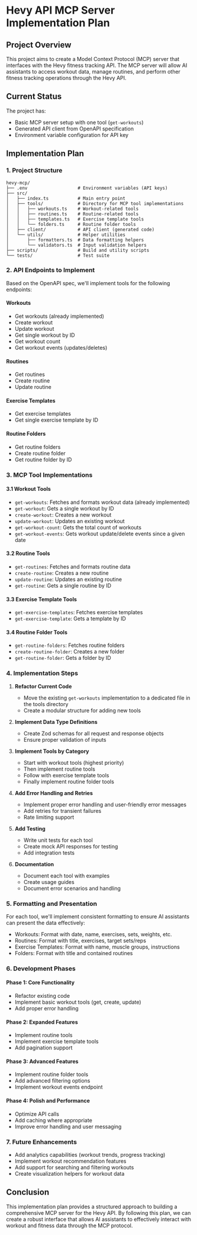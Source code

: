 # Hevy API MCP Server Implementation Plan

## Project Overview

This project aims to create a Model Context Protocol (MCP) server that interfaces with the Hevy fitness tracking API. The MCP server will allow AI assistants to access workout data, manage routines, and perform other fitness tracking operations through the Hevy API.

## Current Status

The project has:
- Basic MCP server setup with one tool (`get-workouts`)
- Generated API client from OpenAPI specification
- Environment variable configuration for API key

## Implementation Plan

### 1. Project Structure

```
hevy-mcp/
├── .env                   # Environment variables (API keys)
├── src/
│   ├── index.ts           # Main entry point
│   ├── tools/             # Directory for MCP tool implementations
│   │   ├── workouts.ts    # Workout-related tools
│   │   ├── routines.ts    # Routine-related tools
│   │   ├── templates.ts   # Exercise template tools
│   │   └── folders.ts     # Routine folder tools
│   ├── client/            # API client (generated code)
│   └── utils/             # Helper utilities
│       ├── formatters.ts  # Data formatting helpers
│       └── validators.ts  # Input validation helpers
├── scripts/               # Build and utility scripts
└── tests/                 # Test suite
```

### 2. API Endpoints to Implement

Based on the OpenAPI spec, we'll implement tools for the following endpoints:

#### Workouts
- Get workouts (already implemented)
- Create workout
- Update workout
- Get single workout by ID
- Get workout count
- Get workout events (updates/deletes)

#### Routines
- Get routines
- Create routine
- Update routine

#### Exercise Templates
- Get exercise templates
- Get single exercise template by ID

#### Routine Folders
- Get routine folders
- Create routine folder
- Get routine folder by ID

### 3. MCP Tool Implementations

#### 3.1 Workout Tools
- `get-workouts`: Fetches and formats workout data (already implemented)
- `get-workout`: Gets a single workout by ID
- `create-workout`: Creates a new workout
- `update-workout`: Updates an existing workout
- `get-workout-count`: Gets the total count of workouts
- `get-workout-events`: Gets workout update/delete events since a given date

#### 3.2 Routine Tools
- `get-routines`: Fetches and formats routine data
- `create-routine`: Creates a new routine
- `update-routine`: Updates an existing routine
- `get-routine`: Gets a single routine by ID

#### 3.3 Exercise Template Tools
- `get-exercise-templates`: Fetches exercise templates
- `get-exercise-template`: Gets a template by ID

#### 3.4 Routine Folder Tools
- `get-routine-folders`: Fetches routine folders
- `create-routine-folder`: Creates a new folder
- `get-routine-folder`: Gets a folder by ID

### 4. Implementation Steps

1. **Refactor Current Code**
   - Move the existing `get-workouts` implementation to a dedicated file in the tools directory
   - Create a modular structure for adding new tools

2. **Implement Data Type Definitions**
   - Create Zod schemas for all request and response objects
   - Ensure proper validation of inputs

3. **Implement Tools by Category**
   - Start with workout tools (highest priority)
   - Then implement routine tools
   - Follow with exercise template tools
   - Finally implement routine folder tools

4. **Add Error Handling and Retries**
   - Implement proper error handling and user-friendly error messages
   - Add retries for transient failures
   - Rate limiting support

5. **Add Testing**
   - Write unit tests for each tool
   - Create mock API responses for testing
   - Add integration tests

6. **Documentation**
   - Document each tool with examples
   - Create usage guides
   - Document error scenarios and handling

### 5. Formatting and Presentation

For each tool, we'll implement consistent formatting to ensure AI assistants can present the data effectively:

- Workouts: Format with date, name, exercises, sets, weights, etc.
- Routines: Format with title, exercises, target sets/reps
- Exercise Templates: Format with name, muscle groups, instructions
- Folders: Format with title and contained routines

### 6. Development Phases

#### Phase 1: Core Functionality
- Refactor existing code
- Implement basic workout tools (get, create, update)
- Add proper error handling

#### Phase 2: Expanded Features
- Implement routine tools
- Implement exercise template tools
- Add pagination support

#### Phase 3: Advanced Features
- Implement routine folder tools
- Add advanced filtering options
- Implement workout events endpoint

#### Phase 4: Polish and Performance
- Optimize API calls
- Add caching where appropriate
- Improve error handling and user messaging

### 7. Future Enhancements

- Add analytics capabilities (workout trends, progress tracking)
- Implement workout recommendation features
- Add support for searching and filtering workouts
- Create visualization helpers for workout data

## Conclusion

This implementation plan provides a structured approach to building a comprehensive MCP server for the Hevy API. By following this plan, we can create a robust interface that allows AI assistants to effectively interact with workout and fitness data through the MCP protocol.
